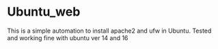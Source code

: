 # Ubuntu_web

This is a simple automation to install apache2 and ufw in Ubuntu. Tested and working fine with ubuntu ver 14 and 16

